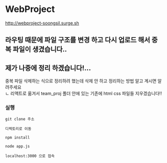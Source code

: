 # WebProject
http://webproject-soongsil.surge.sh
   
      
## 라우팅 때문에 파일 구조를 변경 하고 다시 업로드 해서 중복 파일이 생겼습니다..   
## 제가 나중에 정리 하겠습니다!...   
중복 파일 삭제하는 식으로 정리하려 했는데 삭제 안 하고 정리하는 방법 알고 계시면 알려주세요  
ㄴ 리액트로 옮겨서 team_proj 폴더 안에 있는 기존에 html css 파일들 지우겠습니다!!

### 실행   
```
git clone 주소
```
```
디렉토리로 이동
```

```
npm install
```

```
node app.js
```

```
localhost:3000 으로 접속
```

